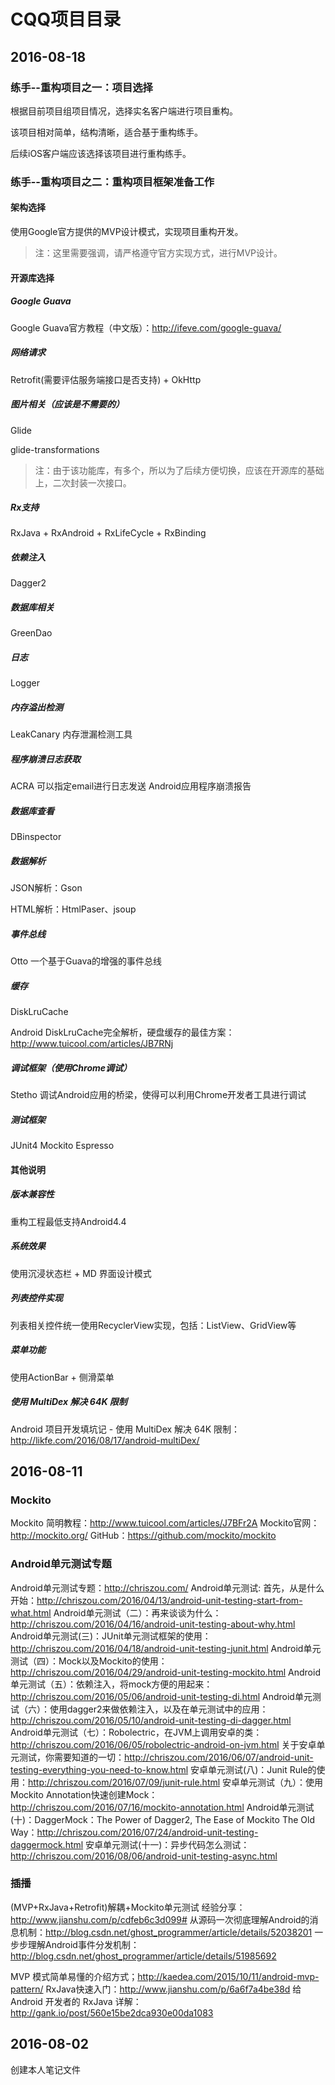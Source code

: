# CQQ项目目录

## 2016-08-18

### 练手--重构项目之一：项目选择

根据目前项目组项目情况，选择实名客户端进行项目重构。

该项目相对简单，结构清晰，适合基于重构练手。

后续iOS客户端应该选择该项目进行重构练手。

### 练手--重构项目之二：重构项目框架准备工作

#### 架构选择

使用Google官方提供的MVP设计模式，实现项目重构开发。

> 注：这里需要强调，请严格遵守官方实现方式，进行MVP设计。

#### 开源库选择

##### Google Guava

Google Guava官方教程（中文版）：http://ifeve.com/google-guava/

##### 网络请求

Retrofit(需要评估服务端接口是否支持) + OkHttp

##### 图片相关（应该是不需要的）

Glide 

glide-transformations

> 注：由于该功能库，有多个，所以为了后续方便切换，应该在开源库的基础上，二次封装一次接口。

##### Rx支持

RxJava + RxAndroid + RxLifeCycle + RxBinding

##### 依赖注入

Dagger2

##### 数据库相关

GreenDao

##### 日志

Logger

##### 内存溢出检测

LeakCanary 内存泄漏检测工具

##### 程序崩溃日志获取

ACRA 可以指定email进行日志发送  Android应用程序崩溃报告

##### 数据库查看

DBinspector

##### 数据解析

JSON解析：Gson

HTML解析：HtmlPaser、jsoup

##### 事件总线

Otto  一个基于Guava的增强的事件总线

##### 缓存

DiskLruCache

Android DiskLruCache完全解析，硬盘缓存的最佳方案：http://www.tuicool.com/articles/JB7RNj

##### 调试框架（使用Chrome调试）

Stetho 调试Android应用的桥梁，使得可以利用Chrome开发者工具进行调试

##### 测试框架

JUnit4 
Mockito
Espresso


#### 其他说明

##### 版本兼容性

重构工程最低支持Android4.4

##### 系统效果

使用沉浸状态栏 + MD 界面设计模式

##### 列表控件实现

列表相关控件统一使用RecyclerView实现，包括：ListView、GridView等

##### 菜单功能

使用ActionBar + 侧滑菜单

##### 使用 MultiDex 解决 64K 限制

Android 项目开发填坑记 - 使用 MultiDex 解决 64K 限制：http://likfe.com/2016/08/17/android-multiDex/



## 2016-08-11

### Mockito
Mockito 简明教程：http://www.tuicool.com/articles/J7BFr2A
Mockito官网：http://mockito.org/
GitHub：https://github.com/mockito/mockito

### Android单元测试专题
Android单元测试专题：http://chriszou.com/
Android单元测试: 首先，从是什么开始：http://chriszou.com/2016/04/13/android-unit-testing-start-from-what.html
Android单元测试（二）：再来谈谈为什么：http://chriszou.com/2016/04/16/android-unit-testing-about-why.html
Android单元测试(三)：JUnit单元测试框架的使用：http://chriszou.com/2016/04/18/android-unit-testing-junit.html
Android单元测试（四）：Mock以及Mockito的使用：http://chriszou.com/2016/04/29/android-unit-testing-mockito.html
Android单元测试（五）：依赖注入，将mock方便的用起来：http://chriszou.com/2016/05/06/android-unit-testing-di.html
Android单元测试（六）：使用dagger2来做依赖注入，以及在单元测试中的应用：http://chriszou.com/2016/05/10/android-unit-testing-di-dagger.html
Android单元测试（七）：Robolectric，在JVM上调用安卓的类：http://chriszou.com/2016/06/05/robolectric-android-on-jvm.html
关于安卓单元测试，你需要知道的一切：http://chriszou.com/2016/06/07/android-unit-testing-everything-you-need-to-know.html
安卓单元测试(八)：Junit Rule的使用：http://chriszou.com/2016/07/09/junit-rule.html
安卓单元测试（九）：使用Mockito Annotation快速创建Mock：http://chriszou.com/2016/07/16/mockito-annotation.html
Android单元测试(十)：DaggerMock：The Power of Dagger2, The Ease of Mockito The Old Way：http://chriszou.com/2016/07/24/android-unit-testing-daggermock.html
安卓单元测试(十一)：异步代码怎么测试：http://chriszou.com/2016/08/06/android-unit-testing-async.html


### 插播
(MVP+RxJava+Retrofit)解耦+Mockito单元测试 经验分享：http://www.jianshu.com/p/cdfeb6c3d099#
从源码一次彻底理解Android的消息机制：http://blog.csdn.net/ghost_programmer/article/details/52038201
 一步步理解Android事件分发机制：http://blog.csdn.net/ghost_programmer/article/details/51985692

 MVP 模式简单易懂的介绍方式；http://kaedea.com/2015/10/11/android-mvp-pattern/
 RxJava快速入门：http://www.jianshu.com/p/6a6f7a4be38d
 给 Android 开发者的 RxJava 详解：http://gank.io/post/560e15be2dca930e00da1083

## 2016-08-02

创建本人笔记文件